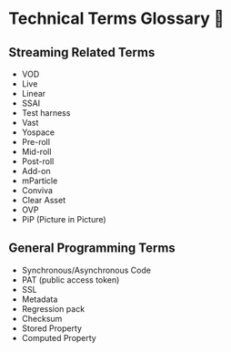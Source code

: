 # Technical Terms Glossary 🧐
## Streaming Related Terms

* VOD
* Live
* Linear
* SSAI
* Test harness
* Vast
* Yospace
* Pre-roll
* Mid-roll
* Post-roll
* Add-on
* mParticle
* Conviva
* Clear Asset
* OVP
* PiP (Picture in Picture)

## General Programming Terms

* Synchronous/Asynchronous Code
* PAT (public access token)
* SSL
* Metadata
* Regression pack
* Checksum
* Stored Property
* Computed Property